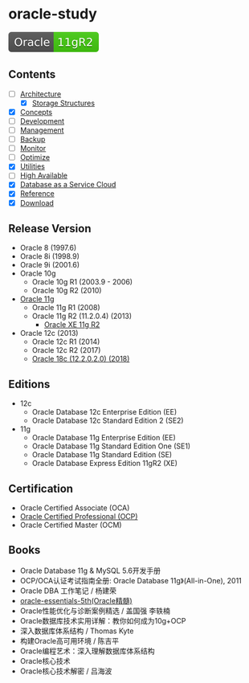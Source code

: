 # oracle-study

[![Oracle11gR2](svg/Oracle-11gR2-brightgreen.svg)](README.md)


## Contents

- [ ] [Architecture](architecture/Architecture.md)
  - [x] [Storage Structures](architecture/storage/Storage.md)
- [x] [Concepts](concepts/Contepts.md)
- [ ] [Development](Dev/Readme.md)
- [ ] [Management](mgmt/Readme.md)
- [ ] [Backup](Backup/Readme.md)
- [ ] [Monitor](monitor/Monitor.md)
- [ ] [Optimize](Optimize/Readme.md)
- [x] [Utilities](utilities/Utilities.md)
- [ ] [High Available](highAvaliability/OracleHA.md)
- [x] [Database as a Service Cloud](https://cloud.oracle.com/database)
- [x] [Reference](Reference.md)
- [x] [Download](Download.md)

## Release Version

- Oracle 8 (1997.6)
- Oracle 8i (1998.9)
- Oracle 9i (2001.6)
- Oracle 10g
  - Oracle 10g R1 (2003.9 - 2006)
  - Oracle 10g R2 (2010)
- [Oracle 11g](releaseVersion/OracleDatabase11g.md)
  - Oracle 11g R1 (2008)
  - Oracle 11g R2 (11.2.0.4) (2013)
    - [Oracle XE 11g R2](releaseVersion/OracleDB_XE_11gR2.md)
- Oracle 12c (2013)
  - Oracle 12c R1 (2014)
  - Oracle 12c R2 (2017)
  - [Oracle 18c (12.2.0.2.0) (2018)](releaseVersion/OracleDatabase18c.md)

## Editions

- 12c
  - Oracle Database 12c Enterprise Edition (EE)
  - Oracle Database 12c Standard Edition 2 (SE2)
- 11g
  - Oracle Database 11g Enterprise Edition (EE)
  - Oracle Database 11g Standard Edition One (SE1)
  - Oracle Database 11g Standard Edition (SE)
  - Oracle Database Express Edition 11gR2 (XE)

## Certification

- Oracle Certified Associate (OCA)
- [Oracle Certified Professional (OCP)](ocp/OCP.md)
- Oracle Certified Master (OCM)

## Books

- Oracle Database 11g & MySQL 5.6开发手册
- OCP/OCA认证考试指南全册: Oracle Database 11g》(All-in-One), 2011
- Oracle DBA 工作笔记 / 杨建荣
- [oracle-essentials-5th(Oracle精髓)](https://www.safaribooksonline.com/library/view/oracle-essentials-5th/9781449343156/)
- Oracle性能优化与诊断案例精选 / 盖国强 李轶楠
- Oracle数据库技术实用详解：教你如何成为10g+OCP
- 深入数据库体系结构 / Thomas Kyte
- 构建Oracle高可用环境 / 陈吉平
- Oracle编程艺术：深入理解数据库体系结构
- Oracle核心技术
- Oracle核心技术解密 / 吕海波